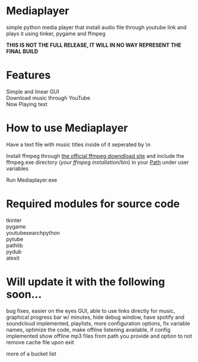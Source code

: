 # Mediaplayer
simple python media player that install audio file through youtube link and plays it using tinker, pygame and ffmpeg  
  
**THIS IS NOT THE FULL RELEASE, IT WILL IN NO WAY REPRESENT THE FINAL BUILD**

# Features
Simple and linear GUI  
Download music through YouTube  
Now Playing text  
  
# How to use Mediaplayer
Have a text file with music titles inside of it seperated by \n
  
Install ffmpeg through [the official ffmpeg downdload site](https://www.ffmpeg.org/download.html) and include the ffmpeg.exe directory (*your ffmpeg installation*/bin) in your [Path](https://www.architectryan.com/2018/03/17/add-to-the-path-on-windows-10/) under user variables
  
Run Mediaplayer.exe  
  
# Required modules for source code
tkinter  
pygame  
youtubesearchpython  
pytube  
pathlib  
pydub  
atexit  
  
# Will update it with the following soon...
bug fixes, easier on the eyes GUI, able to use links directly for music, graphical progress bar w/ minutes, hide debug window, have spotify and soundcloud implemented, playlists, more configuration options, fix variable names, optimize the code, make offline listening available, if config implemented show offline mp3 files from path you provide and option to not remove cache file upon exit
  
more of a bucket list  
